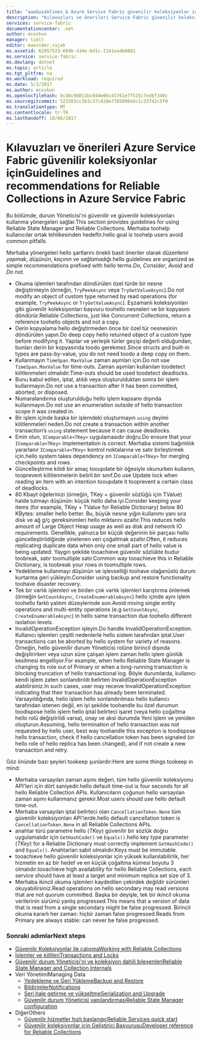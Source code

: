 ```yaml
---
title: "aaaGuidelines & Azure Service Fabric güvenilir koleksiyonlar için öneriler | Microsoft Docs"
description: "Kılavuzları ve önerileri Service Fabric güvenilir koleksiyonları kullanma"
services: service-fabric
documentationcenter: .net
author: mcoskun
manager: timlt
editor: masnider,rajak
ms.assetid: 62857523-604b-434e-bd1c-2141ea4b00d1
ms.service: service-fabric
ms.devlang: dotnet
ms.topic: article
ms.tgt_pltfrm: na
ms.workload: required
ms.date: 5/3/2017
ms.author: mcoskun
ms.openlocfilehash: bcdbc9d013bc044e06c43761e7f515c7e4bf340c
ms.sourcegitcommit: 523283cc1b3c37c428e77850964dc1c33742c5f0
ms.translationtype: MT
ms.contentlocale: tr-TR
ms.lasthandoff: 10/06/2017
---
```

# <a name="guidelines-and-recommendations-for-reliable-collections-in-azure-service-fabric"></a><span data-ttu-id="047ef-103">Kılavuzları ve önerileri Azure Service Fabric güvenilir koleksiyonlar için</span><span class="sxs-lookup"><span data-stu-id="047ef-103">Guidelines and recommendations for Reliable Collections in Azure Service Fabric</span></span>
<span data-ttu-id="047ef-104">Bu bölümde, durum Yöneticisi'ni güvenilir ve güvenilir koleksiyonları kullanma yönergeleri sağlar.</span><span class="sxs-lookup"><span data-stu-id="047ef-104">This section provides guidelines for using Reliable State Manager and Reliable Collections.</span></span> <span data-ttu-id="047ef-105">Merhaba toohelp kullanıcılar ortak tehlikesinden hedeftir.</span><span class="sxs-lookup"><span data-stu-id="047ef-105">hello goal is toohelp users avoid common pitfalls.</span></span>

<span data-ttu-id="047ef-106">Merhaba yönergeleri hello şartlarını önekli basit öneriler olarak düzenlenir *yapmak*, *düşünün*, *kaçının* ve *sağlamadığı*.</span><span class="sxs-lookup"><span data-stu-id="047ef-106">hello guidelines are organized as simple recommendations prefixed with hello terms *Do*, *Consider*, *Avoid* and *Do not*.</span></span>

* <span data-ttu-id="047ef-107">Okuma işlemleri tarafından döndürülen özel türde bir nesne değiştirmeyin (örneğin, `TryPeekAsync` veya `TryGetValueAsync`).</span><span class="sxs-lookup"><span data-stu-id="047ef-107">Do not modify an object of custom type returned by read operations (for example, `TryPeekAsync` or `TryGetValueAsync`).</span></span> <span data-ttu-id="047ef-108">Eşzamanlı koleksiyonları gibi güvenilir koleksiyonları başvuru toohello nesneleri ve bir kopyasını döndürür.</span><span class="sxs-lookup"><span data-stu-id="047ef-108">Reliable Collections, just like Concurrent Collections, return a reference toohello objects and not a copy.</span></span>
* <span data-ttu-id="047ef-109">Derin kopyalama hello değiştirmeden önce bir özel tür nesnesinin döndürülen yapın.</span><span class="sxs-lookup"><span data-stu-id="047ef-109">Do deep copy hello returned object of a custom type before modifying it.</span></span> <span data-ttu-id="047ef-110">Yapılar ve yerleşik türler geçişi değerli olduğundan, bunları derin bir kopyasında toodo gerekmez.</span><span class="sxs-lookup"><span data-stu-id="047ef-110">Since structs and built-in types are pass-by-value, you do not need toodo a deep copy on them.</span></span>
* <span data-ttu-id="047ef-111">Kullanmayın `TimeSpan.MaxValue` zaman aşımları için.</span><span class="sxs-lookup"><span data-stu-id="047ef-111">Do not use `TimeSpan.MaxValue` for time-outs.</span></span> <span data-ttu-id="047ef-112">Zaman aşımları kullanılan toodetect kilitlenmeleri olmalıdır.</span><span class="sxs-lookup"><span data-stu-id="047ef-112">Time-outs should be used toodetect deadlocks.</span></span>
* <span data-ttu-id="047ef-113">Bunu kabul edilen, iptal, atıldı veya oluşturulduktan sonra bir işlem kullanmayın.</span><span class="sxs-lookup"><span data-stu-id="047ef-113">Do not use a transaction after it has been committed, aborted, or disposed.</span></span>
* <span data-ttu-id="047ef-114">Numaralandırma oluşturulduğu hello işlem kapsamı dışında kullanmayın.</span><span class="sxs-lookup"><span data-stu-id="047ef-114">Do not use an enumeration outside of hello transaction scope it was created in.</span></span>
* <span data-ttu-id="047ef-115">Bir işlem içinde başka bir işlemdeki oluşturmayın `using` deyimi kilitlenmeleri neden.</span><span class="sxs-lookup"><span data-stu-id="047ef-115">Do not create a transaction within another transaction’s `using` statement because it can cause deadlocks.</span></span>
* <span data-ttu-id="047ef-116">Emin olun, `IComparable<TKey>` uygulamasıdır doğru.</span><span class="sxs-lookup"><span data-stu-id="047ef-116">Do ensure that your `IComparable<TKey>` implementation is correct.</span></span> <span data-ttu-id="047ef-117">Merhaba sistemi bağımlılık yararlanır `IComparable<TKey>` kontrol noktalarına ve satır birleştirmek için.</span><span class="sxs-lookup"><span data-stu-id="047ef-117">hello system takes dependency on `IComparable<TKey>` for merging checkpoints and rows.</span></span>
* <span data-ttu-id="047ef-118">Güncelleştirme kilidi bir amaç tooupdate bir öğesiyle okunurken kullanın, tooprevent kilitlenmelerin belirli bir sınıf.</span><span class="sxs-lookup"><span data-stu-id="047ef-118">Do use Update lock when reading an item with an intention tooupdate it tooprevent a certain class of deadlocks.</span></span>
* <span data-ttu-id="047ef-119">80 Kbayt öğelerinizi (örneğin, TKey + güvenilir sözlüğü için TValue) halde tutmayı düşünün: küçük hello daha iyi.</span><span class="sxs-lookup"><span data-stu-id="047ef-119">Consider keeping your items (for example, TKey + TValue for Reliable Dictionary) below 80 KBytes: smaller hello better.</span></span> <span data-ttu-id="047ef-120">Bu, büyük nesne yığın kullanımı yanı sıra disk ve ağ g/ç gereksinimleri hello miktarını azaltır.</span><span class="sxs-lookup"><span data-stu-id="047ef-120">This reduces hello amount of Large Object Heap usage as well as disk and network IO requirements.</span></span> <span data-ttu-id="047ef-121">Genellikle, yalnızca bir küçük değerinin bir parçası hello güncelleştirildiğinde yinelenen veri çoğaltmak azaltır.</span><span class="sxs-lookup"><span data-stu-id="047ef-121">Often, it reduces replicating duplicate data when only one small part of hello value is being updated.</span></span> <span data-ttu-id="047ef-122">Yaygın şekilde tooachieve güvenilir sözlükte budur toobreak, satır toomultiple satır.</span><span class="sxs-lookup"><span data-stu-id="047ef-122">Common way tooachieve this in Reliable Dictionary, is toobreak your rows in toomultiple rows.</span></span>
* <span data-ttu-id="047ef-123">Yedekleme kullanmayı düşünün ve işlevselliği toohave olağanüstü durum kurtarma geri yükleyin.</span><span class="sxs-lookup"><span data-stu-id="047ef-123">Consider using backup and restore functionality toohave disaster recovery.</span></span>
* <span data-ttu-id="047ef-124">Tek bir varlık işlemleri ve birden çok varlık işlemleri karıştırma önlemek (örneğin `GetCountAsync`, `CreateEnumerableAsync`) hello içinde aynı işlem toohello farklı yalıtım düzeylerinde son.</span><span class="sxs-lookup"><span data-stu-id="047ef-124">Avoid mixing single entity operations and multi-entity operations (e.g `GetCountAsync`, `CreateEnumerableAsync`) in hello same transaction due toohello different isolation levels.</span></span>
* <span data-ttu-id="047ef-125">InvalidOperationException işleyin.</span><span class="sxs-lookup"><span data-stu-id="047ef-125">Do handle InvalidOperationException.</span></span> <span data-ttu-id="047ef-126">Kullanıcı işlemleri çeşitli nedenlerle hello sistem tarafından iptal.</span><span class="sxs-lookup"><span data-stu-id="047ef-126">User transactions can be aborted by hello system for variety of reasons.</span></span> <span data-ttu-id="047ef-127">Örneğin, hello güvenilir durum Yöneticisi rolüne birincil dışında değiştirirken veya uzun süre çalışan işlem zaman hello işlem günlük kesilmesi engelliyor.</span><span class="sxs-lookup"><span data-stu-id="047ef-127">For example, when hello Reliable State Manager is changing its role out of Primary or when a long-running transaction is blocking truncation of hello transactional log.</span></span> <span data-ttu-id="047ef-128">Böyle durumlarda, kullanıcı kendi işlem zaten sonlandırıldı belirten InvalidOperationException alabilirsiniz.</span><span class="sxs-lookup"><span data-stu-id="047ef-128">In such cases, user may receive InvalidOperationException indicating that their transaction has already been terminated.</span></span> <span data-ttu-id="047ef-129">Varsayıldığında, hello işlem hello sonlandırılması hello kullanıcı tarafından istenen değil, en iyi şekilde toohandle bu özel durumun toodispose hello işlem hello iptal belirteci işaret (veya hello çoğaltma hello rolü değiştirildi varsa), onay ve aksi durumda Yeni işlem ve yeniden oluşturun.</span><span class="sxs-lookup"><span data-stu-id="047ef-129">Assuming, hello termination of hello transaction was not requested by hello user, best way toohandle this exception is toodispose hello transaction, check if hello cancellation token has been signaled (or hello role of hello replica has been changed), and if not create a new transaction and retry.</span></span>  

<span data-ttu-id="047ef-130">Göz önünde bazı şeyleri tookeep şunlardır:</span><span class="sxs-lookup"><span data-stu-id="047ef-130">Here are some things tookeep in mind:</span></span>

* <span data-ttu-id="047ef-131">Merhaba varsayılan zaman aşımı değeri, tüm hello güvenilir koleksiyonu API'leri için dört saniyedir.</span><span class="sxs-lookup"><span data-stu-id="047ef-131">hello default time-out is four seconds for all hello Reliable Collection APIs.</span></span> <span data-ttu-id="047ef-132">Kullanıcıların çoğunun hello varsayılan zaman aşımı kullanmanız gerekir.</span><span class="sxs-lookup"><span data-stu-id="047ef-132">Most users should use hello default time-out.</span></span>
* <span data-ttu-id="047ef-133">Merhaba varsayılan iptal belirteci olan `CancellationToken.None` tüm güvenilir koleksiyonları API'lerde.</span><span class="sxs-lookup"><span data-stu-id="047ef-133">hello default cancellation token is `CancellationToken.None` in all Reliable Collections APIs.</span></span>
* <span data-ttu-id="047ef-134">anahtar türü parametre hello (*TKey*) güvenilir bir sözlük doğru uygulamalıdır için `GetHashCode()` ve `Equals()`.</span><span class="sxs-lookup"><span data-stu-id="047ef-134">hello key type parameter (*TKey*) for a Reliable Dictionary must correctly implement `GetHashCode()` and `Equals()`.</span></span> <span data-ttu-id="047ef-135">Anahtarları sabit olmalıdır.</span><span class="sxs-lookup"><span data-stu-id="047ef-135">Keys must be immutable.</span></span>
* <span data-ttu-id="047ef-136">tooachieve hello güvenilir koleksiyonlar için yüksek kullanılabilirlik, her hizmetin en az bir hedef ve en küçük çoğaltma kümesi boyutu 3 olmalıdır.</span><span class="sxs-lookup"><span data-stu-id="047ef-136">tooachieve high availability for hello Reliable Collections, each service should have at least a target and minimum replica set size of 3.</span></span>
* <span data-ttu-id="047ef-137">Merhaba ikincil okuma işlemleri kaydedilen çekirdek değildir sürümleri okuyabilirsiniz.</span><span class="sxs-lookup"><span data-stu-id="047ef-137">Read operations on hello secondary may read versions that are not quorum committed.</span></span>
  <span data-ttu-id="047ef-138">Başka bir deyişle, tek bir ikincil okuma verilerinin sürümü yanlış progressed.</span><span class="sxs-lookup"><span data-stu-id="047ef-138">This means that a version of data that is read from a single secondary might be false progressed.</span></span>
  <span data-ttu-id="047ef-139">Birincil okuma kararlı her zaman: hiçbir zaman false progressed.</span><span class="sxs-lookup"><span data-stu-id="047ef-139">Reads from Primary are always stable: can never be false progressed.</span></span>

### <a name="next-steps"></a><span data-ttu-id="047ef-140">Sonraki adımlar</span><span class="sxs-lookup"><span data-stu-id="047ef-140">Next steps</span></span>
* [<span data-ttu-id="047ef-141">Güvenilir Koleksiyonlar ile çalışma</span><span class="sxs-lookup"><span data-stu-id="047ef-141">Working with Reliable Collections</span></span>](service-fabric-work-with-reliable-collections.md)
* [<span data-ttu-id="047ef-142">İşlemler ve kilitleri</span><span class="sxs-lookup"><span data-stu-id="047ef-142">Transactions and Locks</span></span>](service-fabric-reliable-services-reliable-collections-transactions-locks.md)
* [<span data-ttu-id="047ef-143">Güvenilir durum Yöneticisi'ni ve koleksiyon dahili bileşenleri</span><span class="sxs-lookup"><span data-stu-id="047ef-143">Reliable State Manager and Collection Internals</span></span>](service-fabric-reliable-services-reliable-collections-internals.md)
* <span data-ttu-id="047ef-144">Veri Yönetimi</span><span class="sxs-lookup"><span data-stu-id="047ef-144">Managing Data</span></span>
  * [<span data-ttu-id="047ef-145">Yedekleme ve Geri Yükleme</span><span class="sxs-lookup"><span data-stu-id="047ef-145">Backup and Restore</span></span>](service-fabric-reliable-services-backup-restore.md)
  * [<span data-ttu-id="047ef-146">Bildirimler</span><span class="sxs-lookup"><span data-stu-id="047ef-146">Notifications</span></span>](service-fabric-reliable-services-notifications.md)
  * [<span data-ttu-id="047ef-147">Seri hale getirme ve yükseltme</span><span class="sxs-lookup"><span data-stu-id="047ef-147">Serialization and Upgrade</span></span>](service-fabric-application-upgrade-data-serialization.md)
  * [<span data-ttu-id="047ef-148">Güvenilir durum Yöneticisi yapılandırması</span><span class="sxs-lookup"><span data-stu-id="047ef-148">Reliable State Manager configuration</span></span>](service-fabric-reliable-services-configuration.md)
* <span data-ttu-id="047ef-149">Diğer</span><span class="sxs-lookup"><span data-stu-id="047ef-149">Others</span></span>
  * [<span data-ttu-id="047ef-150">Güvenilir hizmetler hızlı başlangıç</span><span class="sxs-lookup"><span data-stu-id="047ef-150">Reliable Services quick start</span></span>](service-fabric-reliable-services-quick-start.md)
  * [<span data-ttu-id="047ef-151">Güvenilir koleksiyonlar için Geliştirici Başvurusu</span><span class="sxs-lookup"><span data-stu-id="047ef-151">Developer reference for Reliable Collections</span></span>](https://msdn.microsoft.com/library/azure/microsoft.servicefabric.data.collections.aspx)

